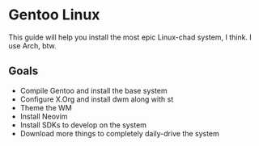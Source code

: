 # Gentoo Linux
This guide will help you install the most epic Linux-chad system, I think. I use Arch, btw.

## Goals
* Compile Gentoo and install the base system
* Configure X.Org and install dwm along with st
* Theme the WM
* Install Neovim
* Install SDKs to develop on the system
* Download more things to completely daily-drive the system

